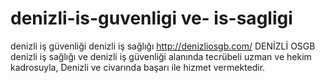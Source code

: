 # denizli-is-guvenligi ve- is-sagligi
denizli iş güvenliği denizli iş sağlığı
http://denizliosgb.com/
DENİZLİ OSGB denizli iş sağlığı ve denizli iş güvenliği alanında  tecrübeli uzman ve hekim kadrosuyla, Denizli ve civarında başarı ile hizmet vermektedir.
